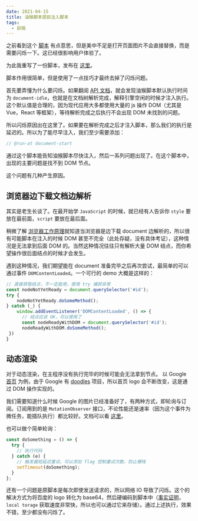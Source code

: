 ```yaml
---
date: 2021-04-15
title: 油猴脚本提前注入脚本
tags:
  - 前端
---
```

之前看到这个 [脚本](https://greasyfork.org/zh-CN/scripts/372883-%E6%8A%8Agoogle%E6%90%9C%E7%B4%A2%E4%BC%AA%E8%A3%85%E6%88%90%E7%99%BE%E5%BA%A6%E6%90%9C%E7%B4%A2) 有点意思，但是美中不足是打开页面图片不会直接替换，而是需要闪烁一下。这已经很影响用户体验了。

为此我重写了一份脚本，发布在 [这里](https://greasyfork.org/zh-CN/scripts/424804-%E6%9B%BF%E6%8D%A2-google-%E5%9B%BE%E6%A0%87%E4%B8%BA-%E7%99%BE%E5%BA%A6)。

脚本作用很简单，但是使用了一点技巧才最终去掉了闪烁问题。

首先要弄懂为什么要闪烁。如果翻阅 [API 文档](https://www.tampermonkey.net/documentation.php#_run_at)，就会发现油猴脚本默认执行时间为  `document-idle`，也就是在文档树解析完成，解释引擎空闲的时候才注入执行。这个默认值是合理的，因为现代应用大多都使用大量的 js 操作 DOM（尤其是 Vue，React 等框架），等待解析完成之后执行不会出现 DOM 未找到的问题。

所以闪烁原因出在这里了。如果要在解析完成之后才注入脚本，那么我们的执行是延迟的。所以为了能尽早注入，我们至少需要添加：

```js
// @run-at document-start
```

通过这个脚本能告知油猴脚本尽快注入，然后一系列问题出现了。在这个脚本中，出现的主要问题是找不到 DOM 节点。

这个问题有几种产生原因。

## 浏览器边下载文档边解析
其实是老生长谈了。在最开始学 `JavaScript` 的时候，就已经有人告诉你 `style` 要放在最前面，`script` 要放在最后面。

稍微了解 [浏览器工作原理](https://developer.mozilla.org/en-US/docs/Web/Performance/How_browsers_work)就知道当浏览器是边下载 document 边解析的，所以很有可能脚本在注入的时候 DOM 甚至不完全（此处存疑，没有具体考证），这种情况是无法拿到后面 DOM 的。当然这种情况往往只有解析大量 DOM 结点，而你希望操作很后面结点的时候才会发生。

遇到这种情况，我们期望能在 document 准备完毕之后再次尝试，最简单的可以通过事件 `DOMContentLoaded`。一个可行的 demo 大概是这样的：
```js
// 直接获取结点，不一定能用，使用 try 捕获异常
const nodeNotYetReady = document.querySelector('#id');
try {
    nodeNotYetReady.doSomeMethod();
} catch (_) {
    window.addEventListener('DOMContentLoaded', () => { 
      // 结点应该 OK，可以使用了
      const nodeReadyWithDOM = document.querySelector('#id');
      nodeReadyWithDOM.doSomeMethod();
 })
}
```

## 动态渲染
对于动态渲染，在主程序没有执行完毕的时候可能会无法拿到节点。
以 Google [首页](https://www.google.com/) 为例，由于 Google 有 [doodles](https://www.google.com/doodles/about) 项目，所以首页 logo 会不断改变，这是通过 DOM 操作实现的。

我们需要知道什么时候 Google 的图片已经准备好了，有两种方式，即轮询与订阅。订阅用到的是 `MutationObserver` 接口，不论性能还是速率（因为这个事件为微任务，能插队执行）都比较好。文档可以看 [这里](https://developer.mozilla.org/en-US/docs/Web/API/MutationObserver)。

也可以做个简单轮询：

```js
const doSomething = () => {
  try {
    // 执行代码
  } catch (e) {
    // 触发最短延迟重试，可以添加 flag 控制重试次数，防止爆栈
    setTimeout(doSomething);
  } 
};
```

还有一个问题是原脚本是每次即使发送请求的，所以网络 IO 导致了闪烁。这个的解决方式为将百度的 logo 转化为 base64，然后硬编码到脚本中（[事实证明](https://www.joshwcomeau.com/react/dark-mode/#blocking-html)，`local
torage` 获取速度非常快，所以也可以通过它来存储）。通过上述执行，效果不错，至少都没有闪烁了。


